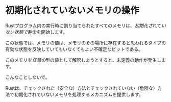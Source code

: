 # <!--Working With Uninitialized Memory--> 初期化されていないメモリの操作

<!--All runtime-allocated memory in a Rust program begins its life as *uninitialized*.-->
Rustプログラム内の実行時に割り当てられたすべてのメモリは、*初期化さ*れて*いない状態で*寿命を開始します。
<!--In this state the value of the memory is an indeterminate pile of bits that may or may not even reflect a valid state for the type that is supposed to inhabit that location of memory.-->
この状態では、メモリの値は、メモリのその場所に存在すると思われるタイプの有効な状態を反映していてもいなくてもよい不確定なビットである。
<!--Attempting to interpret this memory as a value of *any* type will cause Undefined Behavior.-->
このメモリを*任意の*型の値として解釈しようとすると、未定義の動作が発生します。
<!--Do Not Do This.-->
こんなことしないで。

<!--Rust provides mechanisms to work with uninitialized memory in checked (safe) and unchecked (unsafe) ways.-->
Rustは、チェックされた（安全な）方法とチェックされていない（危険な）方法で初期化されていないメモリを処理するメカニズムを提供します。

